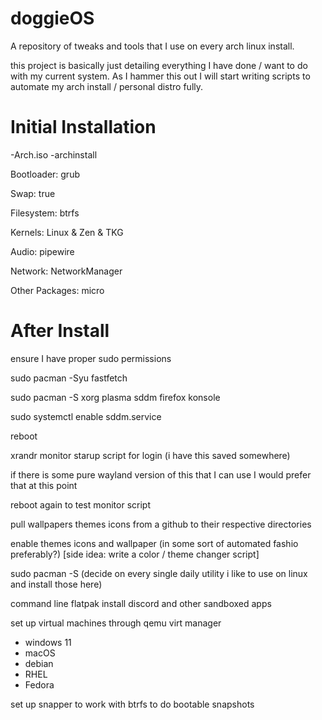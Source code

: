 # doggieOS
A repository of tweaks and tools that I use on every arch linux install.

this project is basically just detailing everything I have done / want to do with my current system. As I hammer this out I will start writing scripts to automate my arch install / personal distro fully.

# Initial Installation 
-Arch.iso
-archinstall

Bootloader: grub

Swap: true

Filesystem: btrfs

Kernels: Linux & Zen & TKG

Audio: pipewire

Network: NetworkManager

Other Packages: micro

# After Install
ensure I have proper sudo permissions

sudo pacman -Syu fastfetch

sudo pacman -S xorg plasma sddm firefox konsole

sudo systemctl enable sddm.service

reboot

xrandr monitor starup script for login (i have this saved somewhere)

if there is some pure wayland version of this that I can use I would prefer that at this point

reboot again to test monitor script

pull wallpapers themes icons from a github to their respective directories

enable themes icons and wallpaper (in some sort of automated fashio preferably?) [side idea: write a color / theme changer script]

sudo pacman -S (decide on every single daily utility i like to use on linux and install those here)

command line flatpak install discord and other sandboxed apps

set up virtual machines through qemu virt manager
- windows 11
- macOS
- debian
- RHEL
- Fedora

set up snapper to work with btrfs to do bootable snapshots